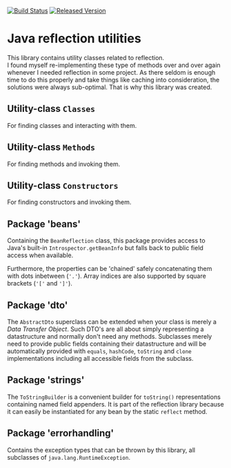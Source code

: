 [![Build Status][ci-img]][ci]
[![Released Version][maven-img]][maven]

# Java reflection utilities

This library contains utility classes related to reflection.  
I found myself re-implementing these type of methods over and over again 
whenever I needed reflection in some project.
As there seldom is enough time to do this properly and take things like caching
into consideration, the solutions were always sub-optimal.
That is why this library was created.

## Utility-class `Classes`

For finding classes and interacting with them.

## Utility-class `Methods`

For finding methods and invoking them.

## Utility-class `Constructors`

For finding constructors and invoking them.

## Package 'beans'

Containing the `BeanReflection` class, this package provides access to 
Java's built-in `Introspector.getBeanInfo` but falls back to public field access
when available.

Furthermore, the properties can be 'chained' safely concatenating them 
with dots inbetween (`'.'`). Array indices are also supported by square brackets (`'['` and `']'`).

## Package 'dto'

The `AbstractDto` superclass can be extended when your class is merely a *Data Transfer Object*.
Such DTO's are all about simply representing a datastructure and normally don't need any methods.
Subclasses merely need to provide public fields containing their datastructure
and will be automatically provided with `equals`, `hashCode`, `toString` and `clone`
implementations including all accessible fields from the subclass.

## Package 'strings'

The `ToStringBuilder` is a convenient builder for `toString()` representations 
containing named field appenders. It is part of the reflection library because 
it can easily be instantiated for any bean by the static `reflect` method.

## Package 'errorhandling'

Contains the exception types that can be thrown by this library,
all subclasses of `java.lang.RuntimeException`.


  [ci-img]: https://img.shields.io/travis/talsma-ict/reflection/master.svg
  [ci]: https://travis-ci.org/talsma-ict/reflection
  [maven-img]: https://img.shields.io/maven-central/v/nl.talsmasoftware/reflection.svg
  [maven]: http://search.maven.org/#search%7Cga%7C1%7Cg%3A%22nl.talsmasoftware%22%20AND%20a%3A%22reflection%22
